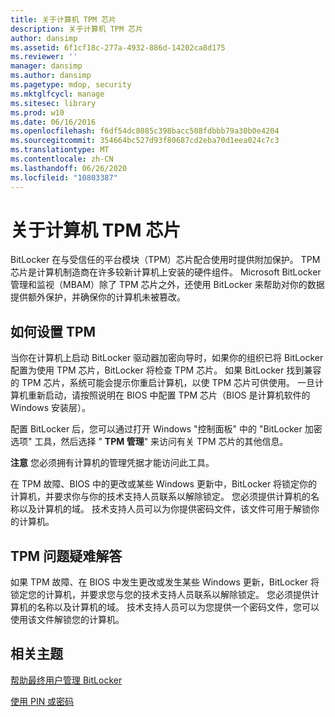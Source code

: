 ```yaml
---
title: 关于计算机 TPM 芯片
description: 关于计算机 TPM 芯片
author: dansimp
ms.assetid: 6f1cf18c-277a-4932-886d-14202ca8d175
ms.reviewer: ''
manager: dansimp
ms.author: dansimp
ms.pagetype: mdop, security
ms.mktglfcycl: manage
ms.sitesec: library
ms.prod: w10
ms.date: 06/16/2016
ms.openlocfilehash: f6df54dc8085c398bacc508fdbbb79a30b0e4204
ms.sourcegitcommit: 354664bc527d93f80687cd2eba70d1eea024c7c3
ms.translationtype: MT
ms.contentlocale: zh-CN
ms.lasthandoff: 06/26/2020
ms.locfileid: "10803387"
---
```

# 关于计算机 TPM 芯片


BitLocker 在与受信任的平台模块（TPM）芯片配合使用时提供附加保护。 TPM 芯片是计算机制造商在许多较新计算机上安装的硬件组件。 Microsoft BitLocker 管理和监视（MBAM）除了 TPM 芯片之外，还使用 BitLocker 来帮助对你的数据提供额外保护，并确保你的计算机未被篡改。

## 如何设置 TPM


当你在计算机上启动 BitLocker 驱动器加密向导时，如果你的组织已将 BitLocker 配置为使用 TPM 芯片，BitLocker 将检查 TPM 芯片。 如果 BitLocker 找到兼容的 TPM 芯片，系统可能会提示你重启计算机，以使 TPM 芯片可供使用。 一旦计算机重新启动，请按照说明在 BIOS 中配置 TPM 芯片（BIOS 是计算机软件的 Windows 安装层）。

配置 BitLocker 后，您可以通过打开 Windows "控制面板" 中的 "BitLocker 加密选项" 工具，然后选择 " **TPM 管理**" 来访问有关 TPM 芯片的其他信息。

**注意** 您必须拥有计算机的管理凭据才能访问此工具。

 

在 TPM 故障、BIOS 中的更改或某些 Windows 更新中，BitLocker 将锁定你的计算机，并要求你与你的技术支持人员联系以解除锁定。 您必须提供计算机的名称以及计算机的域。 技术支持人员可以为你提供密码文件，该文件可用于解锁你的计算机。

## TPM 问题疑难解答


如果 TPM 故障、在 BIOS 中发生更改或发生某些 Windows 更新，BitLocker 将锁定您的计算机，并要求您与您的技术支持人员联系以解除锁定。 您必须提供计算机的名称以及计算机的域。 技术支持人员可以为您提供一个密码文件，您可以使用该文件解锁您的计算机。

## 相关主题


[帮助最终用户管理 BitLocker](helping-end-users-manage-bitlocker.md)

[使用 PIN 或密码](using-your-pin-or-password.md)

 

 






